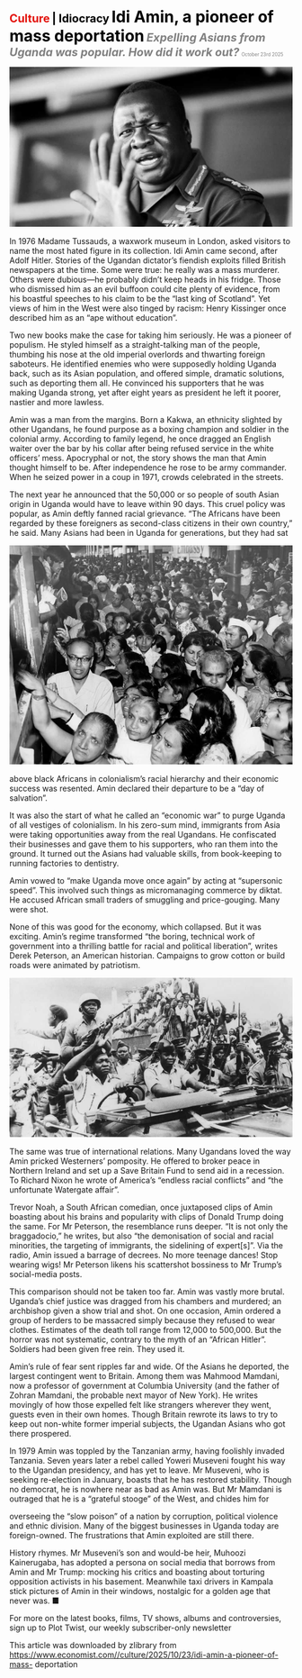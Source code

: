 <span style="color:#E3120B; font-size:14.9pt; font-weight:bold;">Culture</span> <span style="color:#000000; font-size:14.9pt; font-weight:bold;">| Idiocracy</span>
<span style="color:#000000; font-size:21.0pt; font-weight:bold;">Idi Amin, a pioneer of mass deportation</span>
<span style="color:#808080; font-size:14.9pt; font-weight:bold; font-style:italic;">Expelling Asians from Uganda was popular. How did it work out?</span>
<span style="color:#808080; font-size:6.2pt;">October 23rd 2025</span>

![](../images/065_Idi_Amin_a_pioneer_of_mass_deportation/p0278_img01.jpeg)

In 1976 Madame Tussauds, a waxwork museum in London, asked visitors to name the most hated figure in its collection. Idi Amin came second, after Adolf Hitler. Stories of the Ugandan dictator’s fiendish exploits filled British newspapers at the time. Some were true: he really was a mass murderer. Others were dubious—he probably didn’t keep heads in his fridge. Those who dismissed him as an evil buffoon could cite plenty of evidence, from his boastful speeches to his claim to be the “last king of Scotland”. Yet views of him in the West were also tinged by racism: Henry Kissinger once described him as an “ape without education”.

Two new books make the case for taking him seriously. He was a pioneer of populism. He styled himself as a straight-talking man of the people, thumbing his nose at the old imperial overlords and thwarting foreign saboteurs. He identified enemies who were supposedly holding Uganda back, such as its Asian population, and offered simple, dramatic solutions, such as deporting them all. He convinced his supporters that he was making Uganda strong, yet after eight years as president he left it poorer, nastier and more lawless.

Amin was a man from the margins. Born a Kakwa, an ethnicity slighted by other Ugandans, he found purpose as a boxing champion and soldier in the colonial army. According to family legend, he once dragged an English waiter over the bar by his collar after being refused service in the white officers’ mess. Apocryphal or not, the story shows the man that Amin thought himself to be. After independence he rose to be army commander. When he seized power in a coup in 1971, crowds celebrated in the streets.

The next year he announced that the 50,000 or so people of south Asian origin in Uganda would have to leave within 90 days. This cruel policy was popular, as Amin deftly fanned racial grievance. “The Africans have been regarded by these foreigners as second-class citizens in their own country,” he said. Many Asians had been in Uganda for generations, but they had sat

![](../images/065_Idi_Amin_a_pioneer_of_mass_deportation/p0279_img01.jpeg)

above black Africans in colonialism’s racial hierarchy and their economic success was resented. Amin declared their departure to be a “day of salvation”.

It was also the start of what he called an “economic war” to purge Uganda of all vestiges of colonialism. In his zero-sum mind, immigrants from Asia were taking opportunities away from the real Ugandans. He confiscated their businesses and gave them to his supporters, who ran them into the ground. It turned out the Asians had valuable skills, from book-keeping to running factories to dentistry.

Amin vowed to “make Uganda move once again” by acting at “supersonic speed”. This involved such things as micromanaging commerce by diktat. He accused African small traders of smuggling and price-gouging. Many were shot.

None of this was good for the economy, which collapsed. But it was exciting. Amin’s regime transformed “the boring, technical work of government into a thrilling battle for racial and political liberation”, writes Derek Peterson, an American historian. Campaigns to grow cotton or build roads were animated by patriotism.

![](../images/065_Idi_Amin_a_pioneer_of_mass_deportation/p0280_img01.jpeg)

The same was true of international relations. Many Ugandans loved the way Amin pricked Westerners’ pomposity. He offered to broker peace in Northern Ireland and set up a Save Britain Fund to send aid in a recession. To Richard Nixon he wrote of America’s “endless racial conflicts” and “the unfortunate Watergate affair”.

Trevor Noah, a South African comedian, once juxtaposed clips of Amin boasting about his brains and popularity with clips of Donald Trump doing the same. For Mr Peterson, the resemblance runs deeper. “It is not only the braggadocio,” he writes, but also “the demonisation of social and racial minorities, the targeting of immigrants, the sidelining of expert[s]”. Via the radio, Amin issued a barrage of decrees. No more teenage dances! Stop wearing wigs! Mr Peterson likens his scattershot bossiness to Mr Trump’s social-media posts.

This comparison should not be taken too far. Amin was vastly more brutal. Uganda’s chief justice was dragged from his chambers and murdered; an archbishop given a show trial and shot. On one occasion, Amin ordered a group of herders to be massacred simply because they refused to wear clothes. Estimates of the death toll range from 12,000 to 500,000. But the horror was not systematic, contrary to the myth of an “African Hitler”. Soldiers had been given free rein. They used it.

Amin’s rule of fear sent ripples far and wide. Of the Asians he deported, the largest contingent went to Britain. Among them was Mahmood Mamdani, now a professor of government at Columbia University (and the father of Zohran Mamdani, the probable next mayor of New York). He writes movingly of how those expelled felt like strangers wherever they went, guests even in their own homes. Though Britain rewrote its laws to try to keep out non-white former imperial subjects, the Ugandan Asians who got there prospered.

In 1979 Amin was toppled by the Tanzanian army, having foolishly invaded Tanzania. Seven years later a rebel called Yoweri Museveni fought his way to the Ugandan presidency, and has yet to leave. Mr Museveni, who is seeking re-election in January, boasts that he has restored stability. Though no democrat, he is nowhere near as bad as Amin was. But Mr Mamdani is outraged that he is a “grateful stooge” of the West, and chides him for

overseeing the “slow poison” of a nation by corruption, political violence and ethnic division. Many of the biggest businesses in Uganda today are foreign-owned. The frustrations that Amin exploited are still there.

History rhymes. Mr Museveni’s son and would-be heir, Muhoozi Kainerugaba, has adopted a persona on social media that borrows from Amin and Mr Trump: mocking his critics and boasting about torturing opposition activists in his basement. Meanwhile taxi drivers in Kampala stick pictures of Amin in their windows, nostalgic for a golden age that never was. ■

For more on the latest books, films, TV shows, albums and controversies, sign up to Plot Twist, our weekly subscriber-only newsletter

This article was downloaded by zlibrary from https://www.economist.com//culture/2025/10/23/idi-amin-a-pioneer-of-mass- deportation